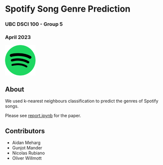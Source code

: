 # Spotify Song Genre Prediction
### UBC DSCI 100 - Group 5
### April 2023

<img src="./spotify_logo.png" width="100px" height="100px">

## About

We used k-nearest neighbours classification to predict the genres of Spotify songs.

Please see [report.ipynb](https://github.com/aidanmeharg/dsci-100-2022W2-group-5/blob/main/report.ipynb) for the paper.

## Contributors

* Aidan Meharg
* Gunjot Mander
* Nicolas Rubiano
* Oliver Willmott

